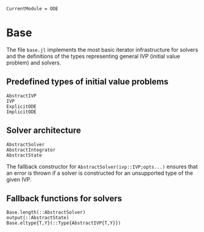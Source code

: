 ```@meta
CurrentModule = ODE
```

# Base

The file `base.jl` implements the most basic iterator infrastructure
for solvers and the definitions of the types representing general IVP
(initial value problem) and solvers.

## Predefined types of initial value problems

```@docs
AbstractIVP
IVP
ExplicitODE
ImplicitODE
```
## Solver architecture

```@docs
AbstractSolver
AbstractIntegrator
AbstractState
```

The fallback constructor for `AbstractSolver(ivp::IVP;opts...)` ensures
that an error is thrown if a solver is constructed for an unsupported
type of the given IVP.

## Fallback functions for solvers

```@docs
Base.length(::AbstractSolver)
output(::AbstractState)
Base.eltype{T,Y}(::Type{AbstractIVP{T,Y}})
```
